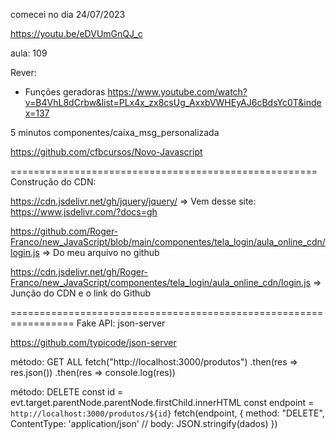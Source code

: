 comecei no dia 24/07/2023

https://youtu.be/eDVUmGnQJ_c

aula: 109

Rever:

- Funções geradoras
https://www.youtube.com/watch?v=B4VhL8dCrbw&list=PLx4x_zx8csUg_AxxbVWHEyAJ6cBdsYc0T&index=137

5 minutos
componentes/caixa_msg_personalizada

https://github.com/cfbcursos/Novo-Javascript



=====================================================
Construção do CDN: 

https://cdn.jsdelivr.net/gh/jquery/jquery/  => Vem desse site: https://www.jsdelivr.com/?docs=gh

https://github.com/Roger-Franco/new_JavaScript/blob/main/componentes/tela_login/aula_online_cdn/login.js => Do meu arquivo no github

https://cdn.jsdelivr.net/gh/Roger-Franco/new_JavaScript/componentes/tela_login/aula_online_cdn/login.js  => Junção do CDN e o link do Github

=================================================================
Fake API: json-server

https://github.com/typicode/json-server

método: GET ALL
  fetch("http://localhost:3000/produtos")
  .then(res => res.json())
  .then(res => console.log(res))


método: DELETE
const id = evt.target.parentNode.parentNode.firstChild.innerHTML
const endpoint = `http://localhost:3000/produtos/${id}`
      fetch(endpoint, {
      method: "DELETE",
      ContentType: 'application/json'
      // body: JSON.stringify(dados)
  })